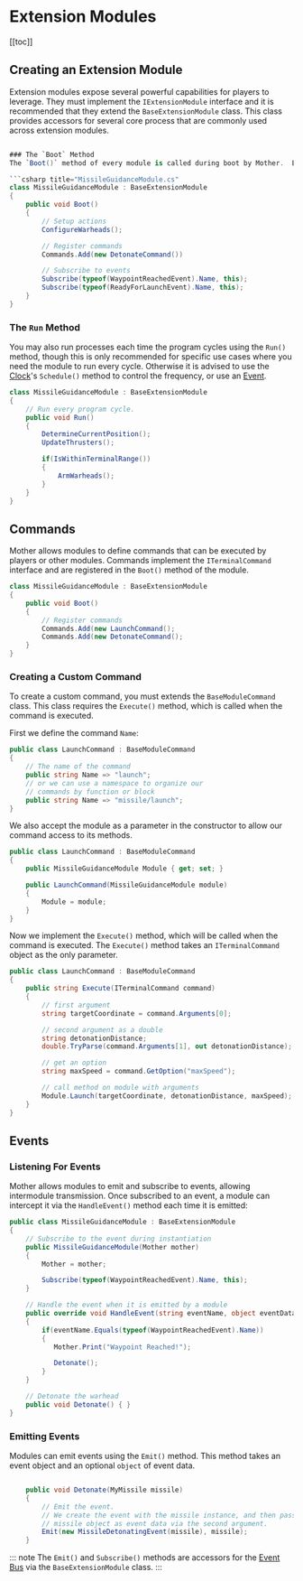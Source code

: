 # Extension Modules

[[toc]]

## Creating an Extension Module

Extension modules expose several powerful capabilities for players to leverage. They must implement the `IExtensionModule` interface and it is recommended that they extend the `BaseExtensionModule` class.  This class provides accessors for several core process that are commonly used across extension modules.

```csharp title="MissileGuidanceModule.cs"

### The `Boot` Method
The `Boot()` method of every module is called during boot by Mother.  Extension modules are registered and may access all [Core Module](../CoreModules/CoreModules.md) instances.  It is important to consider boot order to reduce conflicts among inter-module dependencies and leverage [Events](#events) where they make sense.

```csharp title="MissileGuidanceModule.cs"
class MissileGuidanceModule : BaseExtensionModule
{
    public void Boot()
    {
        // Setup actions
        ConfigureWarheads();

        // Register commands
        Commands.Add(new DetonateCommand())

        // Subscribe to events
        Subscribe(typeof(WaypointReachedEvent).Name, this);
        Subscribe(typeof(ReadyForLaunchEvent).Name, this);
    }
}
```

### The `Run` Method
You may also run processes each time the program cycles using the `Run()` method, though this is only recommended for specific use cases where you need the module to run every cycle.  Otherwise it is advised to use the [Clock](../CoreModules/Clock.md)'s `Schedule()` method to control the frequency, or use an [Event](#handling-events).

```csharp title="MissileGuidanceModule.cs"
class MissileGuidanceModule : BaseExtensionModule
{
    // Run every program cycle. 
    public void Run()
    {
        DetermineCurrentPosition();
        UpdateThrusters();

        if(IsWithinTerminalRange())
        {
            ArmWarheads();
        }
    }
}
```

## Commands

Mother allows modules to define commands that can be executed by players or other modules.  Commands implement the `ITerminalCommand` interface and are registered in the `Boot()` method of the module.

```csharp title="MissileGuidanceModule.cs"
class MissileGuidanceModule : BaseExtensionModule
{
    public void Boot()
    {
        // Register commands
        Commands.Add(new LaunchCommand();
        Commands.Add(new DetonateCommand();
    }
}
```

### Creating a Custom Command

To create a custom command, you must extends the `BaseModuleCommand` class.  This class requires the `Execute()` method, which is called when the command is executed.

First we define the command `Name`:

```csharp title="LaunchCommand.cs"
public class LaunchCommand : BaseModuleCommand
{
    // The name of the command
    public string Name => "launch";
    // or we can use a namespace to organize our 
    // commands by function or block   
    public string Name => "missile/launch";
}
```

We also accept the module as a parameter in the constructor to allow our command access to its methods.

```csharp title="LaunchCommand.cs"
public class LaunchCommand : BaseModuleCommand
{
    public MissileGuidanceModule Module { get; set; }

    public LaunchCommand(MissileGuidanceModule module)
    {
        Module = module;
    }
}
```

Now we implement the `Execute()` method, which will be called when the command is executed.  The `Execute()` method takes an `ITerminalCommand` object as the only parameter.

```csharp title="LaunchCommand.cs"
public class LaunchCommand : BaseModuleCommand
{
    public string Execute(ITerminalCommand command)
    {
        // first argument
        string targetCoordinate = command.Arguments[0];

        // second argument as a double
        string detonationDistance;
        double.TryParse(command.Arguments[1], out detonationDistance);

        // get an option
        string maxSpeed = command.GetOption("maxSpeed");

        // call method on module with arguments
        Module.Launch(targetCoordinate, detonationDistance, maxSpeed);
    }
}
```

## Events

### Listening For Events

Mother allows modules to emit and subscribe to events, allowing intermodule transmission.  Once subscribed to an event, a module can intercept it via the `HandleEvent()` method each time it is emitted:

```csharp title="MissileGuidanceModule.cs"
public class MissileGuidanceModule : BaseExtensionModule
{
    // Subscribe to the event during instantiation
    public MissileGuidanceModule(Mother mother)
    {
        Mother = mother;

        Subscribe(typeof(WaypointReachedEvent).Name, this);
    }

    // Handle the event when it is emitted by a module
    public override void HandleEvent(string eventName, object eventData)
    {
        if(eventName.Equals(typeof(WaypointReachedEvent).Name))
        {
           Mother.Print("Waypoint Reached!");

           Detonate();
        }
    }

    // Detonate the warhead
    public void Detonate() { }
}
```

### Emitting Events

Modules can emit events using the `Emit()` method.  This method takes an event object and an optional `object` of event data.

```csharp title="MissileGuidanceModule.cs"

    public void Detonate(MyMissile missile)
    {
        // Emit the event.  
        // We create the event with the missile instance, and then pass the 
        // missile object as event data via the second argument.
        Emit(new MissileDetonatingEvent(missile), missile);
    }
```

::: note
The `Emit()` and `Subscribe()` methods are accessors for the [Event Bus](../CoreModules/EventBus.md) via the `BaseExtensionModule` class.
:::

<!-- ## Examples
1. Connector Module
2. Piston Module -->